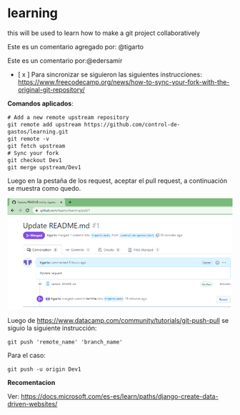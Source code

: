 # learning
this will be used to learn how to make a git project collaboratively


Este es un comentario agregado por: @tigarto


Este es un comentario por:@edersamir

- [ x ] Para sincronizar se siguieron las siguientes instrucciones: https://www.freecodecamp.org/news/how-to-sync-your-fork-with-the-original-git-repository/


**Comandos aplicados**:

```
# Add a new remote upstream repository
git remote add upstream https://github.com/control-de-gastos/learning.git
git remote -v
git fetch upstream
# Sync your fork
git checkout Dev1
git merge upstream/Dev1
```

Luego en la pestaña de los request, aceptar el pull request, a continuación se muestra como quedo.

![imagen](imagen_repo_sync.png)

Luego de https://www.datacamp.com/community/tutorials/git-push-pull se siguio la siguiente instrucción:

```
git push 'remote_name' 'branch_name'
```

Para el caso:

```
git push -u origin Dev1
```

**Recomentacion**

Ver: https://docs.microsoft.com/es-es/learn/paths/django-create-data-driven-websites/
